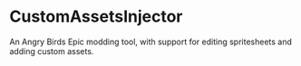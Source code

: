 # CustomAssetsInjector
An Angry Birds Epic modding tool, with support for editing spritesheets and adding custom assets.
